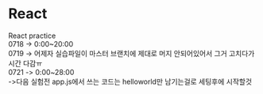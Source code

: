 # React
React practice <br/>
0718 -> 0:00~20:00 <br/>
0719 -> 어제자 실습파일이 마스터 브랜치에 제대로 머지 안되어있어서 그거 고치다가 시간 다감ㅠ<br/>
0721 -> 0:00~28:00 <br/>
        ->다음 실험전 app.js에서 쓰는 코드는 helloworld만 남기는걸로 세팅후에 시작할것 <br/>
